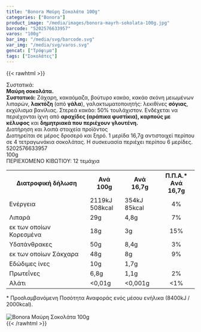 ```yaml
---
title: "Bonora Μαύρη Σοκολάτα 100g"
categories: ["Bonora"]
product_image: "/media/images/bonora-mayrh-sokolata-100g.jpg"
barcode: "5202576633957"
varos: "100g"
bar_img: "/media/svg/barcode.svg"
var_img: "/media/svg/varos.svg"
gencat: ["Τρόφιμα"]
tags: ["Σοκολάτες"]
---
```

{{< rawhtml >}}

<div class="sload85"><div class="product"><div id="sistatika">Συστατικά:</div><div class="alltext"><strong>Μαύρη σοκολάτα.</strong><br><strong>Συστατικά:</strong> Ζάχαρη, κακαόμαζα, βούτυρο κακάο, κακάο σκόνη μειωμένων λιπαρών, <strong>λακτόζη</strong> (από <strong>γάλα</strong>), γαλακτωματοποιητής: λεκιθίνες <strong>σόγιας</strong>, εκχύλισμα βανίλιας. Στερεά κακάο: 50% τουλάχιστον. Ενδέχεται να περιέχονται ίχνη από <strong>αραχίδες (αράπικα φυστίκια), καρπούς με κέλυφος</strong> και <strong>δημητριακά που περιέχουν γλουτένη.</strong></div><div id="loipa">Διατήρηση και λοιπά στοιχεία προϊόντος</div><div class="alltext">Διατηρείται σε μέρος δροσερό και ξηρό. 1 μερίδα 16,7g αντιστοιχεί περίπου σε 4 τετραγωνάκια σοκολάτας. H συσκευασία περιέχει περίπου 6 μερίδες.</div><div id="barcode"><div id="barimage1"></div><span id="bartext">5202576633957</span></div><div id="varos"><div id="varosimage1"></div><span id="varostext">100g</span></div><div id="kivotio">ΠΕΡΙΕΧΟΜΕΝΟ ΚΙΒΩΤΙΟΥ: 12 τεμάχια</div><table id="diatable"><tbody><tr><th>Διατροφική δήλωση</th><th>Ανά 100g</th><th>Ανά 16,7g</th><th>Π.Π.Α.*<br>Aνά 16,7g</th></tr><tr><td class="texr2">Ενέργεια</td><td class="texr">2119kJ<br>508kcal</td><td class="texr">354kJ<br>85kcal</td><td class="texr" style="text-align:center">4%</td></tr><tr><td class="texr2">Λιπαρά</td><td class="texr">29g</td><td class="texr">4,8g</td><td class="texr" style="text-align:center">7%</td></tr><tr><td class="gray">εκ των οποίων Κορεσµένα</td><td class="gray2">18g</td><td class="gray2">3g</td><td class="gray2" style="text-align:center">15%</td></tr><tr><td class="texr2">Yδατάνθρακες</td><td class="texr">50g</td><td class="texr">8,4g</td><td class="texr" style="text-align:center">3%</td></tr><tr><td class="gray">εκ των οποίων Σάκχαρα</td><td class="gray2">48g</td><td class="gray2">8g</td><td class="gray2" style="text-align:center">9%</td></tr><tr><td class="texr2">Eδώδιμες ίνες</td><td class="texr">10g</td><td class="texr">1,7g</td><td class="texr" style="text-align:center">&nbsp;</td></tr><tr><td class="texr2">Πρωτεΐνες</td><td class="texr">6,8g</td><td class="texr">1,1g</td><td class="texr" style="text-align:center">2%</td></tr><tr><td class="texr2">Αλάτι</td><td class="texr">&lt;0,01g</td><td class="texr">&lt;0,001g</td><td class="texr" style="text-align:center">&lt;1%</td></tr></tbody></table><div class="alltext">* Προσλαμβανόμενη Ποσότητα Αναφοράς ενός μέσου ενήλικα (8400kJ / 2000kcal).</div><br><div class="pimg"><img alt="Bonora Μαύρη Σοκολάτα 100g" title="Bonora Μαύρη Σοκολάτα 100g" src="/media/images/bonora-mayrh-sokolata-100g.jpg"></div></div></div>
{{< /rawhtml >}}


